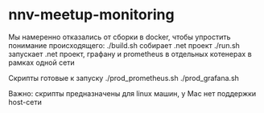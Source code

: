 # nnv-meetup-monitoring

Мы намеренно отказались от сборки в docker, чтобы упростить понимание происходящего:
./build.sh собирает .net проект
./run.sh запускает .net проект, графану и prometheus в отдельных котенерах в рамках одной сети

Скрипты готовые к запуску
./prod_prometheus.sh 
./prod_grafana.sh

Важно: скрипты предназначены для linux машин, у Mac нет поддержки host-сети
